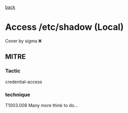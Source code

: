 [back](../index.md)
# Access /etc/shadow (Local)
Cover by sigma :x: 
## MITRE
### Tactic
credential-access
### technique
T1003.008
Many more think to do...